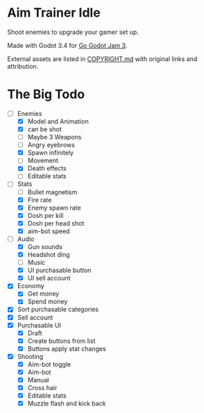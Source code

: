 # Aim Trainer Idle

Shoot enemies to upgrade your gamer set up.

Made with Godot 3.4 for [Go Godot Jam 3](https://itch.io/jam/go-godot-jam-3).

External assets are listed in [COPYRIGHT.md](COPYRIGHT.md "Copyright list") with
original links and attribution.

# The Big Todo

- [ ] Enemies
	- [x] Model and Animation
	- [x] can be shot
	- [ ] Maybe 3 Weapons
	- [ ] Angry eyebrows
	- [x] Spawn infinitely
	- [ ] Movement
	- [x] Death effects
	- [ ] Editable stats
- [ ] Stats
	- [ ] Bullet magnetism
	- [x] Fire rate
	- [x] Enemy spawn rate
	- [x] Dosh per kill
	- [x] Dosh per head shot
	- [x] aim-bot speed
- [ ] Audio
	- [x] Gun sounds
	- [x] Headshot ding
	- [ ] Music
	- [x] UI purchasable button
	- [x] UI sell account
- [x] Economy
	- [x] Get money
	- [x] Spend money
- [x] Sort purchasable categories
- [x] Sell account
- [x] Purchasable UI
	- [x] Draft
	- [x] Create buttons from list
	- [x] Buttons apply stat changes
- [x] Shooting
	- [x] Aim-bot toggle
	- [x] Aim-bot
	- [x] Manual
	- [x] Cross hair
	- [x] Editable stats
	- [x] Muzzle flash and kick back
